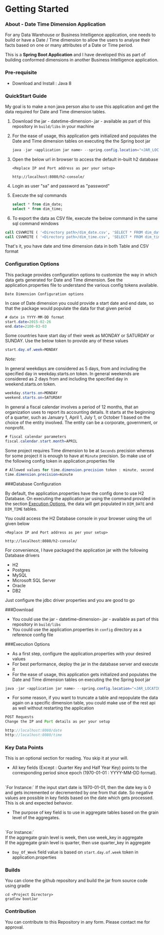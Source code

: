 # Getting Started

### About - Date Time Dimension Application

For any Data Warehouse or Business Intelligence application, one needs to build or have a Date / Time dimension to allow 
the users to analyse their facts based on one or many attributes of a Date or Time period. 

This is a **Spring Boot Application** and I have developed this as part of building conformed dimensions in another 
Business Intelligence application. 

### Pre-requisite

* Download and Install : Java 8

### QuickStart Guide

My goal is to make a non java person also to use this application and get the data required for Date and Time 
dimension tables.  

1. Download the jar - datetime-dimension-<version>.jar - available as part of this repository in
  `build/libs` in your machine
2. For the ease of usage, this application gets initialized and populates the Date and Time dimension tables on executing 
the the Spring boot jar

    ```java
    java -jar <application jar name> --spring.config.location="<JAR_LOCATION_DIRECTORY>\config\application.properties"
    ``` 
3. Open the below url in browser to access the default in-built h2 database
    ```http request
    <Replace IP and Port address as per your setup>
    
    http://localhost:8080/h2-console/
    ```
4. Login as user "sa" and password as "password"
5. Execute the sql commands 
    ```sql
    select * from dim_date;
    select * from dim_time;
    ```
6. To export the data as CSV file, execute the below command in the same sql command windows

```sql
call CSVWRITE ( '<Directory path>/dim_date.csv', 'SELECT * FROM dim_date' );
call CSVWRITE ( '<Directory path>/dim_time.csv', 'SELECT * FROM dim_time' ); 
```
That's it, you have date and time dimension data in both Table and CSV format

### Configuration Options

This package provides configuration options to customize the way in which data gets generated for Date and 
Time dimension. See the application.properties file to understand the various config tokens available. 

`Date Dimension Configuration options`

In case of Date dimension you could provide a start date and end date, so that the package would populate the data for 
that given period

```java
# date in YYYY-MM-DD format
start.date=2015-02-26
end.date=2100-03-03
```

Some countries have start day of their week as MONDAY or SATURDAY or SUNDAY. Use the below token to provide any of 
these values

```java
start.day.of.week=MONDAY
```

*Note:* 

In general weekdays are considered as 5 days, from and including the specified day in weekday.starts.on token.
In general weekends are considered as 2 days from and including the specified day in weekend.starts.on token.

```java
weekday.starts.on=MONDAY
weekend.starts.on=SATURDAY
```

In general a fiscal calendar involves a period of 12 months, that an organization uses to report its accounting 
details. It starts at the beginning of a quarter, such as January 1, April 1, July 1, or October 1 based on the choice 
of the entity involved. The entity can be a corporate, government, or nonprofit.

```java
# fiscal calendar parameters
fiscal.calendar.start.month=APRIL
```

Some project requires Time dimension to be at `Seconds` precision whereas for some project it is enough to have at 
`Minute` precision. So make use of the following config token in application.properties file

```java
# Allowed values for time.dimension.precision token : minute, second
time.dimension.precision=minute
```

###Database Configuration

By default, the application.properties have the config done to use H2 Database. On executing the 
application jar using the command provided in the section [Execution Options](#execution-options), the data will get 
populated in `DIM_DATE` and `DIM_TIME` tables.

You could access the H2 Database console in your browser using the url given below

```http request
<Replace IP and Port address as per your setup>

http://localhost:8080/h2-console/
```

For convenience, I have packaged the application jar with the following Database drivers

- H2 
- Postgres 
- MySQL
- Microsoft SQL Server
- Oracle
- DB2

Just configure the jdbc driver properties and you are good to go

###Download
* You could use the jar - datetime-dimension-<version>.jar - available as part of this repository in
`build/libs`
* You could use the application.properties in `config` directory as a reference config file  

###Execution Options

- As a first step, configure the application.properties with your desired values
- For best performance, deploy the jar in the database server and execute it
- For the ease of usage, this application gets initialized and populates the Date and Time dimension tables on executing 
the the Spring boot jar

```java
java -jar <application jar name> --spring.config.location="<JAR_LOCATION_DIRECTORY>\config\application.properties"
``` 
- For some reason, if you want to truncate a table and repopulate the data again on a specific dimension table, you 
could make use of the rest api as well without restarting the application 

```java
POST Requests
Change the IP and Port details as per your setup

http://localhost:8080/date
http://localhost:8080/time
```

### Key Data Points

This is an optional section for reading. You skip it at your will.

- All key fields (Except : Quarter Key and Half Year Key) points to the corresponding period since epoch 
(1970-01-01 : YYYY-MM-DD format).
<br>
`For Instance:` 
If the input start date is 1970-01-01, then the date key is 0 and gets incremented or decremented by one from that date. 
So negative values are possible in key fields based on the date which gets processed. This is ok and expected behavior.

- The purpose of key field is to use in aggregate tables based on the grain level of the aggregates.
<br>
`For Instance:`
<br>
If the aggregate grain level is week, then use week_key in aggregate 
<br>
If the aggregate grain level is quarter, then use quarter_key in aggregate

- `Day_Of_Week` field value is based on `start.day.of.week` token in application.properties

### Builds
You can clone the github repository and build the jar from source code using gradle

```shell script
cd <Project Directory>
gradlew bootJar
```

### Contribution
You can contribute to this Repository in any form. Please contact me for approval. 